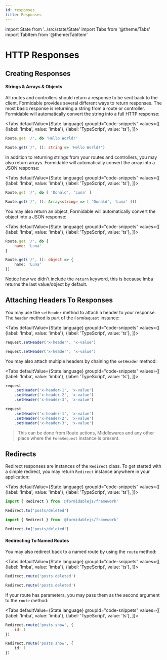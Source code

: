 ```yaml
---
id: responses
title: Responses
---
```


import State from '../src/state/State'
import Tabs from '@theme/Tabs'
import TabItem from '@theme/TabItem'

# HTTP Responses

## Creating Responses

#### Strings & Arrays & Objects

All routes and controllers should return a response to be sent back to the client. Formidable provides several different ways to return responses. The most basic response is returning a string from a route or controller. Formidable will automatically convert the string into a full HTTP response:

<Tabs
    defaultValue={State.language}
	groupId="code-snippets"
    values={[
        {label: 'Imba', value: 'imba'},
        {label: 'TypeScript', value: 'ts'},
    ]}>
<TabItem value="imba">

```js
Route.get '/', do 'Hello World!'
```

</TabItem>
<TabItem value="ts">

```ts
Route.get('/', (): string => 'Hello World!')
```

</TabItem>
</Tabs>

In addition to returning strings from your routes and controllers, you may also return arrays. Formidable will automatically convert the array into a JSON response:

<Tabs
    defaultValue={State.language}
	groupId="code-snippets"
    values={[
        {label: 'Imba', value: 'imba'},
        {label: 'TypeScript', value: 'ts'},
    ]}>
<TabItem value="imba">

```js
Route.get '/', do [ 'Donald', 'Luna' ]
```

</TabItem>
<TabItem value="ts">

```ts
Route.get('/', (): Array<string> => [ 'Donald', 'Luna' ]))
```

</TabItem>
</Tabs>

You may also return an object, Formidable will automatically convert the object into a JSON response:

<Tabs
    defaultValue={State.language}
	groupId="code-snippets"
    values={[
        {label: 'Imba', value: 'imba'},
        {label: 'TypeScript', value: 'ts'},
    ]}>
<TabItem value="imba">

```js
Route.get '/', do {
	name: 'Luna'
}
```

</TabItem>
<TabItem value="ts">

```ts
Route.get('/', (): object => {
	name: 'Luna'
})
```

</TabItem>
</Tabs>

Notice how we didn't include the `return` keyword, this is because Imba returns the last value/object by default.

## Attaching Headers To Responses

You may use the `setHeader` method to attach a header to your response. The `header` method is part of the `FormRequest` instance:

<Tabs
    defaultValue={State.language}
	groupId="code-snippets"
    values={[
        {label: 'Imba', value: 'imba'},
        {label: 'TypeScript', value: 'ts'},
    ]}>
<TabItem value="imba">

```js
request.setHeader('x-header', 'x-value')
```

</TabItem>
<TabItem value="ts">

```ts
request.setHeader('x-header', 'x-value')
```

</TabItem>
</Tabs>

You may also attach multiple headers by chaining the `setHeader` method:

<Tabs
    defaultValue={State.language}
	groupId="code-snippets"
    values={[
        {label: 'Imba', value: 'imba'},
        {label: 'TypeScript', value: 'ts'},
    ]}>
<TabItem value="imba">

```js
request
	.setHeader('x-header-1', 'x-value')
	.setHeader('x-header-2', 'x-value')
	.setHeader('x-header-3', 'x-value')
```

</TabItem>
<TabItem value="ts">

```ts
request
	.setHeader('x-header-1', 'x-value')
	.setHeader('x-header-2', 'x-value')
	.setHeader('x-header-3', 'x-value')
```

</TabItem>
</Tabs>

> This can be done from Route actions, Middlewares and any other place where the `FormRequest` instance is present.

## Redirects

Redirect responses are instances of the `Redirect` class. To get started with a simple redirect, you may return `Redirect` instance anywhere in your application:

<Tabs
    defaultValue={State.language}
	groupId="code-snippets"
    values={[
        {label: 'Imba', value: 'imba'},
        {label: 'TypeScript', value: 'ts'},
    ]}>
<TabItem value="imba">

```js
import { Redirect } from '@formidablejs/framework'

Redirect.to('posts/deleted')
```

</TabItem>
<TabItem value="ts">

```ts
import { Redirect } from '@formidablejs/framework'

Redirect.to('posts/deleted')
```

</TabItem>
</Tabs>

#### Redirecting To Named Routes

You may also redirect back to a named route by using the `route` method:

<Tabs
    defaultValue={State.language}
	groupId="code-snippets"
    values={[
        {label: 'Imba', value: 'imba'},
        {label: 'TypeScript', value: 'ts'},
    ]}>
<TabItem value="imba">

```js
Redirect.route('posts.deleted')
```

</TabItem>
<TabItem value="ts">

```ts
Redirect.route('posts.deleted')
```

</TabItem>
</Tabs>

If your route has parameters, you may pass them as the second argument to the `route` method:

<Tabs
    defaultValue={State.language}
	groupId="code-snippets"
    values={[
        {label: 'Imba', value: 'imba'},
        {label: 'TypeScript', value: 'ts'},
    ]}>
<TabItem value="imba">

```js
Redirect.route('posts.show', {
	id: 1
})
```

</TabItem>
<TabItem value="ts">

```ts
Redirect.route('posts.show', {
	id: 1
})
```

</TabItem>
</Tabs>
